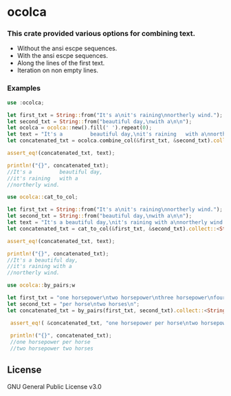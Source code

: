 # ocolca

### This crate provided various options for combining text.

- Without the ansi escpe sequences.
- With the ansi escpe sequences.
- Along the lines of the first text.
- Iteration on non empty lines.

### Examples

```rust
use :ocolca;

let first_txt = String::from("It's a\nit's raining\nnortherly wind.");
let second_txt = String::from("beautiful day,\nwith a\n\n");
let ocolca = ocolca::new().fill(' ').repeat(0);
let text = "It's a         beautiful day,\nit's raining   with a\nnortherly wind.\n";
let concatenated_txt = ocolca.combine_col(&first_txt, &second_txt).collect::<String>();

assert_eq!(concatenated_txt, text);

println!("{}", concatenated_txt);
//It's a         beautiful day,
//it's raining   with a
//northerly wind.
```

```rust
use ocolca::cat_to_col;

let first_txt = String::from("It's a\nit's raining\nnortherly wind.");
let second_txt = String::from("beautiful day,\nwith a\n\n");
let text = "It's a beautiful day,\nit's raining with a\nnortherly wind. \n";
let concatenated_txt = cat_to_col(&first_txt, &second_txt).collect::<String>();

assert_eq!(concatenated_txt, text);

println!("{}", concatenated_txt);
//It's a beautiful day,
//it's raining with a
//northerly wind.
```

```rust
use ocolca::by_pairs;w

let first_txt = "one horsepower\ntwo horsepower\nthree horsepower\nfour horsepower\n";
let second_txt = "per horse\ntwo horses\n";
let concatenated_txt = by_pairs(first_txt, second_txt).collect::<String>();

 assert_eq!( &concatenated_txt, "one horsepower per horse\ntwo horsepower two horses\n");
 
 println!("{}", concatenated_txt);
 //one horsepower per horse
 //two horsepower two horses
 ```
 
## License
GNU General Public License v3.0 

